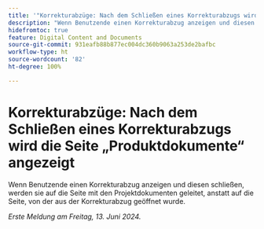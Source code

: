 ```yaml
---
title: '"Korrekturabzüge: Nach dem Schließen eines Korrekturabzugs wird die Seite „Produktdokumente“ angezeigt'
description: "Wenn Benutzende einen Korrekturabzug anzeigen und diesen schließen, werden sie auf die Seite mit den Projektdokumenten geleitet, anstatt auf die Seite, von der aus der Korrekturabzug geöffnet wurde."
hidefromtoc: true
feature: Digital Content and Documents
source-git-commit: 931eafb88b877ec004dc360b9063a253de2bafbc
workflow-type: ht
source-wordcount: '82'
ht-degree: 100%

---
```



# Korrekturabzüge: Nach dem Schließen eines Korrekturabzugs wird die Seite „Produktdokumente“ angezeigt

Wenn Benutzende einen Korrekturabzug anzeigen und diesen schließen, werden sie auf die Seite mit den Projektdokumenten geleitet, anstatt auf die Seite, von der aus der Korrekturabzug geöffnet wurde.

_Erste Meldung am Freitag, 13. Juni 2024._
